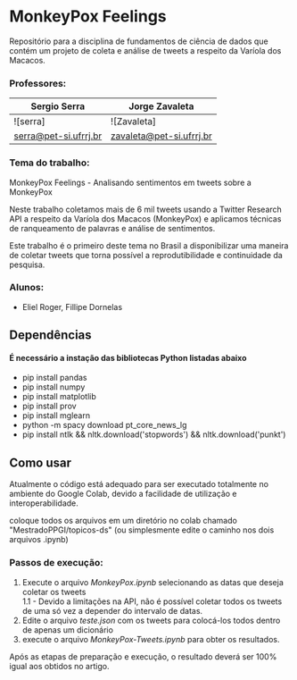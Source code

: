 # MonkeyPox Feelings
Repositório para a disciplina de fundamentos de ciência de dados que contém um projeto de coleta e análise de tweets a respeito da Varíola dos Macacos.

### Professores:

Sergio Serra                  | Jorge Zavaleta
------------------------------|--------------------------------|
 ![serra] | ![Zavaleta]
[serra@pet-si.ufrrj.br](mailto:serra@pet-si.ufrrj.br) | [zavaleta@pet-si.ufrrj.br](zavaleta@pet-si.ufrrj.br)

### Tema do trabalho:
MonkeyPox Feelings - Analisando sentimentos em tweets sobre a MonkeyPox

Neste trabalho coletamos mais de 6 mil tweets usando a Twitter Research API a respeito da Varíola dos Macacos (MonkeyPox) e aplicamos técnicas de ranqueamento de palavras e análise de sentimentos.

Este trabalho é o primeiro deste tema no Brasil a disponibilizar uma maneira de coletar tweets que torna possível a reprodutibilidade e continuidade da pesquisa.

### Alunos:

- Eliel Roger, Fillipe Dornelas

## Dependências

#### É necessário a instação das bibliotecas Python listadas abaixo

- pip install pandas
- pip install numpy
- pip install matplotlib
- pip install prov
- pip install mglearn
- python -m spacy download pt_core_news_lg
- pip install ntlk && nltk.download('stopwords') && nltk.download('punkt')

## Como usar

Atualmente o código está adequado para ser executado totalmente no ambiente do Google Colab, devido a facilidade de utilização e interoperabilidade.

coloque todos os arquivos em um diretório no colab chamado "MestradoPPGI/topicos-ds" (ou simplesmente edite o caminho nos dois arquivos .ipynb)

### Passos de execução:

1. Execute o arquivo <i>MonkeyPox.ipynb</i> selecionando as datas que deseja coletar os tweets<br>
1.1 - Devido a limitações na API, não é possível coletar todos os tweets de uma só vez a depender do intervalo de datas.
2. Edite o arquivo <i>teste.json</i> com os tweets para colocá-los todos dentro de apenas um dicionário
3. execute o arquivo <i>MonkeyPox-Tweets.ipynb</i> para obter os resultados.


Após as etapas de preparação e execução, o resultado deverá ser 100% igual aos obtidos no artigo.